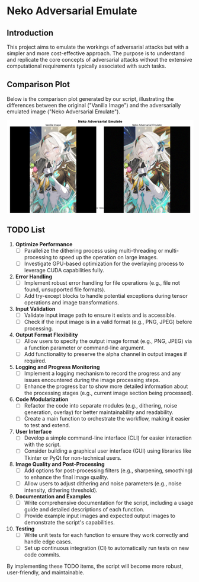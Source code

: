 # Neko Adversarial Emulate

## Introduction

This project aims to emulate the workings of adversarial attacks but with a simpler and more cost-effective approach. The purpose is to understand and replicate the core concepts of adversarial attacks without the extensive computational requirements typically associated with such tasks.

## Comparison Plot

Below is the comparison plot generated by our script, illustrating the differences between the original ("Vanilla Image") and the adversarially emulated image ("Neko Adversarial Emulate").

![Comparison Plot](comparison_plot.png)

## TODO List

1. **Optimize Performance**
   - [ ] Parallelize the dithering process using multi-threading or multi-processing to speed up the operation on large images.
   - [ ] Investigate GPU-based optimization for the overlaying process to leverage CUDA capabilities fully.

2. **Error Handling**
   - [ ] Implement robust error handling for file operations (e.g., file not found, unsupported file formats).
   - [ ] Add try-except blocks to handle potential exceptions during tensor operations and image transformations.

3. **Input Validation**
   - [ ] Validate input image path to ensure it exists and is accessible.
   - [ ] Check if the input image is in a valid format (e.g., PNG, JPEG) before processing.

4. **Output Format Flexibility**
   - [ ] Allow users to specify the output image format (e.g., PNG, JPEG) via a function parameter or command-line argument.
   - [ ] Add functionality to preserve the alpha channel in output images if required.

5. **Logging and Progress Monitoring**
   - [ ] Implement a logging mechanism to record the progress and any issues encountered during the image processing steps.
   - [ ] Enhance the progress bar to show more detailed information about the processing stages (e.g., current image section being processed).

6. **Code Modularization**
   - [ ] Refactor the code into separate modules (e.g., dithering, noise generation, overlay) for better maintainability and readability.
   - [ ] Create a main function to orchestrate the workflow, making it easier to test and extend.

7. **User Interface**
   - [ ] Develop a simple command-line interface (CLI) for easier interaction with the script.
   - [ ] Consider building a graphical user interface (GUI) using libraries like Tkinter or PyQt for non-technical users.

8. **Image Quality and Post-Processing**
   - [ ] Add options for post-processing filters (e.g., sharpening, smoothing) to enhance the final image quality.
   - [ ] Allow users to adjust dithering and noise parameters (e.g., noise intensity, dithering threshold).

9. **Documentation and Examples**
   - [ ] Write comprehensive documentation for the script, including a usage guide and detailed descriptions of each function.
   - [ ] Provide example input images and expected output images to demonstrate the script's capabilities.

10. **Testing**
    - [ ] Write unit tests for each function to ensure they work correctly and handle edge cases.
    - [ ] Set up continuous integration (CI) to automatically run tests on new code commits.

By implementing these TODO items, the script will become more robust, user-friendly, and maintainable.

